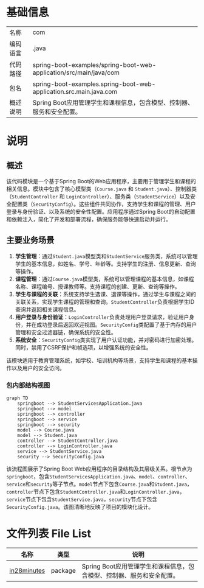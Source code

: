 # 基础信息

|      |      |
|------|------|
| 名称 | com |
| 编码语言 | .java |
| 代码路径 | spring-boot-examples/spring-boot-web-application/src/main/java/com |
| 包名 | spring-boot-examples.spring-boot-web-application.src.main.java.com |
| 概述说明 | Spring Boot应用管理学生和课程信息，包含模型、控制器、服务和安全配置。 |

# 说明

## 概述
该代码模块是一个基于Spring Boot的Web应用程序，主要用于管理学生和课程的相关信息。模块中包含了核心模型类（`Course.java` 和 `Student.java`）、控制器类（`StudentController` 和 `LoginController`）、服务类（`StudentService`）以及安全配置类（`SecurityConfig`）。这些组件共同协作，支持学生和课程的管理、用户登录与身份验证、以及系统的安全性配置。应用程序通过Spring Boot的自动配置和依赖注入，简化了开发和部署流程，确保服务能够快速启动并运行。

## 主要业务场景
1. **学生管理**：通过`Student.java`模型类和`StudentService`服务类，系统可以管理学生的基本信息，如姓名、学号、年龄等。支持学生的注册、信息更新、查询等操作。
2. **课程管理**：通过`Course.java`模型类，系统可以管理课程的基本信息，如课程名称、课程编号、授课教师等。支持课程的创建、更新、查询等操作。
3. **学生与课程的关联**：系统支持学生选课、退课等操作，通过学生与课程之间的关联关系，实现学生课程的管理和查询。`StudentController`负责根据学生ID查询并返回相关课程信息。
4. **用户登录与身份验证**：`LoginController`负责处理用户登录请求，验证用户身份，并在成功登录后返回欢迎视图。`SecurityConfig`类配置了基于内存的用户管理和安全过滤器链，确保系统的安全性。
5. **系统安全**：`SecurityConfig`类实现了用户认证功能，并对密码进行加密处理。同时，禁用了CSRF保护和帧选项，以增强系统的安全性。

该模块适用于教育管理系统，如学校、培训机构等场景，支持学生和课程的基本操作以及用户的安全访问。


### 包内部结构视图

```mermaid
graph TD
    springboot --> StudentServicesApplication.java
    springboot --> model
    springboot --> controller
    springboot --> service
    springboot --> security
    model --> Course.java
    model --> Student.java
    controller --> StudentController.java
    controller --> LoginController.java
    service --> StudentService.java
    security --> SecurityConfig.java
```

该流程图展示了Spring Boot Web应用程序的目录结构及其层级关系。根节点为`springboot`，包含`StudentServicesApplication.java`、`model`、`controller`、`service`和`security`等子节点。`model`节点下包含`Course.java`和`Student.java`，`controller`节点下包含`StudentController.java`和`LoginController.java`，`service`节点下包含`StudentService.java`，`security`节点下包含`SecurityConfig.java`。该图清晰地反映了项目的模块化设计。

# 文件列表 File List

| 名称   | 类型  | 说明 |
|-------|------|-------------|
| [in28minutes](in28minutes/_module.md) | package | Spring Boot应用管理学生和课程信息，包含模型、控制器、服务和安全配置。 |


